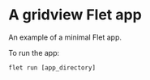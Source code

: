 # A gridview Flet app

An example of a minimal Flet app.

To run the app:

```
flet run [app_directory]
```